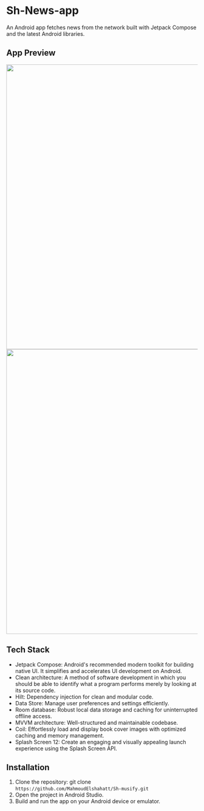 # Sh-News-app

An Android app fetches news from the network built with Jetpack Compose and the latest Android libraries.


## App Preview


<img src="https://github.com/MahmoudElshahatt/Sh-News-app/assets/79477855/9859f3fe-2307-4610-a0bc-129c9c503c3f" width="900" height="750">

<img src="https://github.com/MahmoudElshahatt/Sh-News-app/assets/79477855/dbe5adf9-1ce8-4c21-acc9-091a8d9cfb31"  width="900" height="750">



## Tech Stack

* Jetpack Compose: Android's recommended modern toolkit for building native UI. It simplifies and accelerates UI development on Android.
* Clean architecture: A method of software development in which you should be able to identify what a program performs merely by looking at its source code.
* Hilt: Dependency injection for clean and modular code.
* Data Store: Manage user preferences and settings efficiently.
* Room database: Robust local data storage and caching for uninterrupted offline access.
* MVVM architecture: Well-structured and maintainable codebase.
* Coil: Effortlessly load and display book cover images with optimized caching and memory management.
* Splash Screen 12: Create an engaging and visually appealing launch experience using the Splash Screen API.


## Installation

1. Clone the repository: git clone `https://github.com/MahmoudElshahatt/Sh-musify.git`
2. Open the project in Android Studio.
3. Build and run the app on your Android device or emulator.



